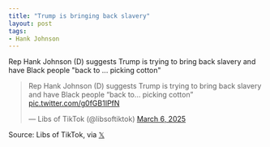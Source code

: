 ```yaml
---
title: "Trump is bringing back slavery"
layout: post
tags:
- Hank Johnson
---
```


Rep Hank Johnson (D) suggests Trump is trying to bring back slavery and have Black people "back to ... picking cotton"

<blockquote class="twitter-tweet"><p lang="en" dir="ltr">Rep Hank Johnson (D) suggests Trump is trying to bring back slavery and have Black people “back to… picking cotton” <a href="https://t.co/g0fGB1IPfN">pic.twitter.com/g0fGB1IPfN</a></p>&mdash; Libs of TikTok (@libsoftiktok) <a href="https://twitter.com/libsoftiktok/status/1897693972253818886?ref_src=twsrc%5Etfw">March 6, 2025</a></blockquote> <script async src="https://platform.twitter.com/widgets.js" charset="utf-8"></script>

Source: Libs of TikTok, via [𝕏](https://x.com)
